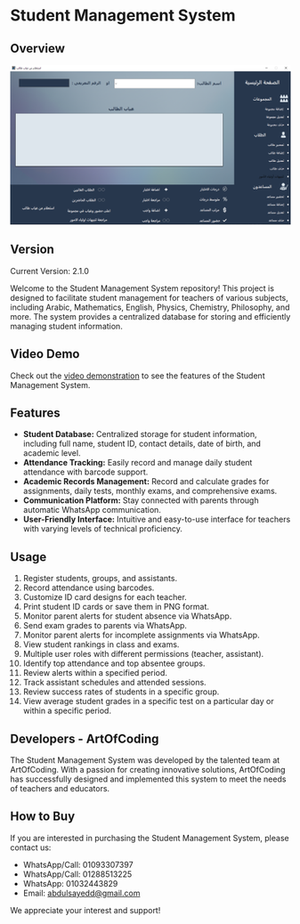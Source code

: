 # Student Management System

## Overview

![System Screenshot](StudentMangmentSystem.png)

## Version

Current Version: 2.1.0

Welcome to the Student Management System repository! This project is designed to facilitate student management for teachers of various subjects, including Arabic, Mathematics, English, Physics, Chemistry, Philosophy, and more. The system provides a centralized database for storing and efficiently managing student information.

## Video Demo

Check out the [video demonstration](https://fb.watch/pw5mw2PvmU/) to see the features of the Student Management System.


## Features

- **Student Database:** Centralized storage for student information, including full name, student ID, contact details, date of birth, and academic level.
- **Attendance Tracking:** Easily record and manage daily student attendance with barcode support.
- **Academic Records Management:** Record and calculate grades for assignments, daily tests, monthly exams, and comprehensive exams.
- **Communication Platform:** Stay connected with parents through automatic WhatsApp communication.
- **User-Friendly Interface:** Intuitive and easy-to-use interface for teachers with varying levels of technical proficiency.

## Usage

1. Register students, groups, and assistants.
2. Record attendance using barcodes.
3. Customize ID card designs for each teacher.
4. Print student ID cards or save them in PNG format.
5. Monitor parent alerts for student absence via WhatsApp.
6. Send exam grades to parents via WhatsApp.
7. Monitor parent alerts for incomplete assignments via WhatsApp.
8. View student rankings in class and exams.
9. Multiple user roles with different permissions (teacher, assistant).
10. Identify top attendance and top absentee groups.
11. Review alerts within a specified period.
12. Track assistant schedules and attended sessions.
13. Review success rates of students in a specific group.
14. View average student grades in a specific test on a particular day or within a specific period.

## Developers - ArtOfCoding

The Student Management System was developed by the talented team at ArtOfCoding. With a passion for creating innovative solutions, ArtOfCoding has successfully designed and implemented this system to meet the needs of teachers and educators.

## How to Buy

If you are interested in purchasing the Student Management System, please contact us:

- WhatsApp/Call: 01093307397
- WhatsApp/Call: 01288513225
- WhatsApp: 01032443829
- Email: abdulsayedd@gmail.com

We appreciate your interest and support!
